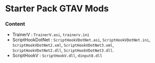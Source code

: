 <h1>Starter Pack GTAV Mods</h1>

### Content

- TrainerV :
  `TrainerV.asi`, `trainerv.ini`
- ScriptHookDotNet :
  `ScriptHookVDotNet.asi`, `ScriptHookVDotNet.ini`, `ScriptHookVDotNet2.xml`, `ScriptHookVDotNet3.xml`, `ScriptHookVDotNet2.dll`, `ScriptHookVDotNet3.dll`.
- ScriptHookV :
  `ScriptHookV.dll`, `dinput8.dll`
